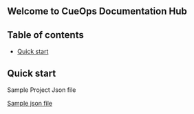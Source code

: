 ## Welcome to CueOps Documentation Hub

## Table of contents

- [Quick start](#quick-start)

## Quick start

Sample Project Json file

[Sample json file](./Project-sample.json)


